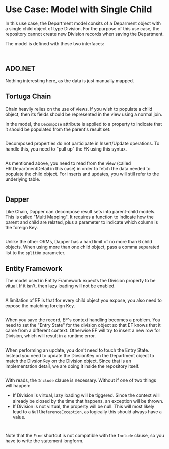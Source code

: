 ﻿# Use Case: Model with Single Child

In this use case, the Department model consits of a Deparment object with a single child object of type Division. For the purpose of this use case, the repository cannot create new Division records when saving the Department.

The model is defined with these two interfaces:

```csharp [../Recipes.Core/Models/IDepartment1.cs]
```

```csharp [../Recipes.Core/Models/IDivision.cs]
```


## ADO.NET

Nothing interesting here, as the data is just manually mapped.


## Tortuga Chain

Chain heavily relies on the use of views. If you wish to populate a child object, then its fields should be represented in the view using a normal join.

In the model, the `Decompose` attribute is applied to a property to indicate that it should be populated from the parent's result set.

```csharp [../Recipes.Tortuga.Chain/Models/Department.cs] Department.Division
```

Decomposed properties do not participate in Insert/Update operations. To handle this, you need to "pull up" the FK using this syntax.


```csharp [../Recipes.Tortuga.Chain/Models/Department.cs] Department.DivisionKey
```

As mentioned above, you need to read from the view (called HR.DepartmentDetail in this case) in order to fetch the data needed to populate the child object. For inserts and updates, you will still refer to the underlying table.

```csharp [../Recipes.Tortuga.Chain/Repositories/DepartmentWithChildRepository.cs] DepartmentWithChildRepository.GetByKey
```

## Dapper

Like Chain, Dapper can decompose result sets into parent-child models. This is called "Multi Mapping". It requires a function to indicate how the parent and child are related, plus a parameter to indicate which column is the foreign Key.

```csharp [../Recipes.EntityFramework/Repositories/DepartmentWithChildRepository.cs] DepartmentWithChildRepository.GetAll
```

Unlike the other ORMs, Dapper has a hard limit of no more than 6 child objects. When using more than one child object, pass a comma separated list to the `splitOn` parameter.

## Entity Framework

The model used in Entity Framework expects the Division property to be vitual. If it isn't, then lazy loading will not be enabled.

```csharp [../Recipes.EntityFramework/Models/Department.cs] Department.Division
```

A limitation of EF is that for every child object you expose, you also need to expose the matching foreign Key.

```csharp [../Recipes.EntityFramework/Models/Department.cs] Department.DivisionKey
```

When you save the record, EF's context handling becomes a problem. You need to set the "Entry State" for the division object so that EF knows that it came from a different context. Otherwise EF will try to insert a new row for Division, which will result in a runtime error.

```csharp [../Recipes.EntityFramework/Repositories/DepartmentWithChildRepository.cs] DepartmentWithChildRepository.Create
```

When performing an update, you don't need to touch the Entry State. Instead you need to update the DivsionKey on the Department object to match the DivsionKey on the Division object. Since that is an implementation detail, we are doing it inside the repository itself.

```csharp [../Recipes.EntityFramework/Repositories/DepartmentWithChildRepository.cs] DepartmentWithChildRepository.Update
```

With reads, the `Include` clause is necessary. Without if one of two things will happen:

* If Division is virtual, lazy loading will be tiggered. Since the context will already be closed by the time that happens, an exception will be thrown.
* If Division is not virtual, the property will be null. This will most likely lead to a `NullReferenceException`, as logically this should always have a value.


```csharp [../Recipes.EntityFramework/Repositories/DepartmentWithChildRepository.cs] DepartmentWithChildRepository.GetAll
```

```csharp [../Recipes.EntityFramework/Repositories/DepartmentWithChildRepository.cs] DepartmentWithChildRepository.GetByKey
```

Note that the `Find` shortcut is not compatible with the `Include` clause, so you have to write the statement longform.


